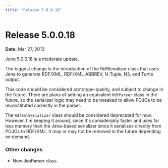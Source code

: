```yaml
---
title: "Release 5.0.0.18"
---
```


# Release 5.0.0.18

**Date:** Mar 27, 2013

Juno 5.0.0.18 is a moderate update.

The biggest change is the introduction of the  ~~RdfSerializer~~ class that uses Jena to generate RDF/XML,
RDF/XML-ABBREV, N-Tuple, N3, and Turtle output.

This code should be considered prototype-quality, and subject to change in the future.
There are plans of adding an equivalent `RdfParser` class in the future, so the serializer logic may need to be
tweaked to allow POJOs to be reconstituted correctly in the parser.

The `RdfXmlSerializer` class should be considered deprecated for now.
However, I'm keeping it around, since it's considerably faster and uses far less memory than the Jena-based serializer
since it serializes directly from POJOs to RDF/XML.
It may or may not be removed in the future depending on demand.

### Other changes

- New ~~JsoParser~~ class.